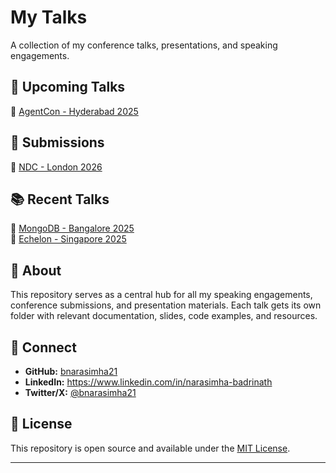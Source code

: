 # My Talks

A collection of my conference talks, presentations, and speaking engagements.

## 🎤 Upcoming Talks

📄 [AgentCon - Hyderabad 2025](./AgentCon-Hyderabad-2025/submission.md)

## 📝 Submissions

📄 [NDC - London 2026](./NDC-London-2026/submission.md)

## 📚 Recent Talks

📄 [MongoDB - Bangalore 2025](./MongoDB-Bangalore-2025/submission.md)  
📄 [Echelon - Singapore 2025](./Echelon-Singapore-2025/submission.md)

## 📝 About

This repository serves as a central hub for all my speaking engagements, conference submissions, and presentation materials. Each talk gets its own folder with relevant documentation, slides, code examples, and resources.

## 🔗 Connect

- **GitHub:** [bnarasimha21](https://github.com/bnarasimha21)
- **LinkedIn:** https://www.linkedin.com/in/narasimha-badrinath
- **Twitter/X:** [@bnarasimha21](https://x.com/bnarasimha21)

## 📄 License

This repository is open source and available under the [MIT License](LICENSE).

---
